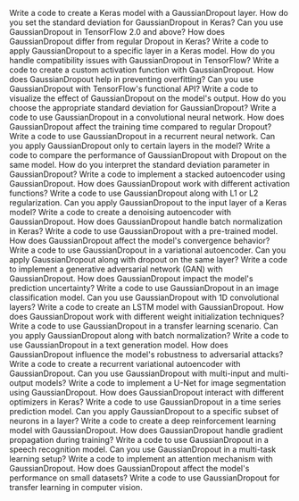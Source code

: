 Write a code to create a Keras model with a GaussianDropout layer.
How do you set the standard deviation for GaussianDropout in Keras?
Can you use GaussianDropout in TensorFlow 2.0 and above?
How does GaussianDropout differ from regular Dropout in Keras?
Write a code to apply GaussianDropout to a specific layer in a Keras model.
How do you handle compatibility issues with GaussianDropout in TensorFlow?
Write a code to create a custom activation function with GaussianDropout.
How does GaussianDropout help in preventing overfitting?
Can you use GaussianDropout with TensorFlow's functional API?
Write a code to visualize the effect of GaussianDropout on the model's output.
How do you choose the appropriate standard deviation for GaussianDropout?
Write a code to use GaussianDropout in a convolutional neural network.
How does GaussianDropout affect the training time compared to regular Dropout?
Write a code to use GaussianDropout in a recurrent neural network.
Can you apply GaussianDropout only to certain layers in the model?
Write a code to compare the performance of GaussianDropout with Dropout on the same model.
How do you interpret the standard deviation parameter in GaussianDropout?
Write a code to implement a stacked autoencoder using GaussianDropout.
How does GaussianDropout work with different activation functions?
Write a code to use GaussianDropout along with L1 or L2 regularization.
Can you apply GaussianDropout to the input layer of a Keras model?
Write a code to create a denoising autoencoder with GaussianDropout.
How does GaussianDropout handle batch normalization in Keras?
Write a code to use GaussianDropout with a pre-trained model.
How does GaussianDropout affect the model's convergence behavior?
Write a code to use GaussianDropout in a variational autoencoder.
Can you apply GaussianDropout along with dropout on the same layer?
Write a code to implement a generative adversarial network (GAN) with GaussianDropout.
How does GaussianDropout impact the model's prediction uncertainty?
Write a code to use GaussianDropout in an image classification model.
Can you use GaussianDropout with 1D convolutional layers?
Write a code to create an LSTM model with GaussianDropout.
How does GaussianDropout work with different weight initialization techniques?
Write a code to use GaussianDropout in a transfer learning scenario.
Can you apply GaussianDropout along with batch normalization?
Write a code to use GaussianDropout in a text generation model.
How does GaussianDropout influence the model's robustness to adversarial attacks?
Write a code to create a recurrent variational autoencoder with GaussianDropout.
Can you use GaussianDropout with multi-input and multi-output models?
Write a code to implement a U-Net for image segmentation using GaussianDropout.
How does GaussianDropout interact with different optimizers in Keras?
Write a code to use GaussianDropout in a time series prediction model.
Can you apply GaussianDropout to a specific subset of neurons in a layer?
Write a code to create a deep reinforcement learning model with GaussianDropout.
How does GaussianDropout handle gradient propagation during training?
Write a code to use GaussianDropout in a speech recognition model.
Can you use GaussianDropout in a multi-task learning setup?
Write a code to implement an attention mechanism with GaussianDropout.
How does GaussianDropout affect the model's performance on small datasets?
Write a code to use GaussianDropout for transfer learning in computer vision.